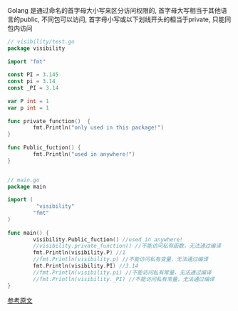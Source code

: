 Golang 是通过命名的首字母大小写来区分访问权限的, 首字母大写相当于其他语言的public, 不同包可以访问, 首字母小写或以下划线开头的相当于private, 只能同包内访问

```go
// visibility/test.go
package visibility
 
import "fmt"
 
const PI = 3.145
const pi = 3.14
const _PI = 3.14
 
var P int = 1
var p int = 1
 
func private_function()  {
        fmt.Println("only used in this package!")
}
 
func Public_fuction() {
        fmt.Println("used in anywhere!")
}


// main.go
package main
 
import (
         "visibility"
        "fmt"
)
 
func main() {
        visibility.Public_fuction() //used in anywhere!
        //visibility.private_function() //不能访问私有函数，无法通过编译
        fmt.Println(visibility.P) //1
        //fmt.Println(visibility.p) //不能访问私有变量，无法通过编译
        fmt.Println(visibility.PI) //3.14
        //fmt.Println(visibility.pi) //不能访问私有常量，无法通过编译
        //fmt.Println(visibility._PI) //不能访问私有常量，无法通过编译
}
```

[参考原文](https://www.studygolang.com/articles/6212)

